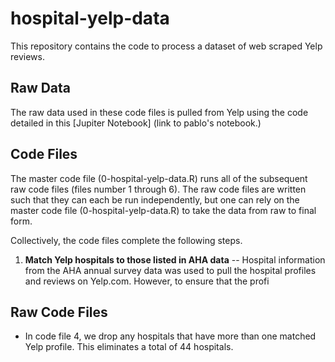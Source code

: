 # hospital-yelp-data

This repository contains the code to process a dataset of web scraped Yelp reviews.

## Raw Data 
The raw data used in these code files is pulled from Yelp using the code detailed in this [Jupiter Notebook] (link to pablo's notebook.)

## Code Files
The master code file (0-hospital-yelp-data.R) runs all of the subsequent raw code files (files number 1 through 6). The raw code files are written such that they can each be run independently, but one can rely on the master code file (0-hospital-yelp-data.R) to take the data from raw to final form. 

Collectively, the code files complete the following steps.
1.   **Match Yelp hospitals to those listed in AHA data** -- Hospital information from the AHA annual survey data was used to pull the hospital profiles and reviews on Yelp.com. However, to ensure that the profi

## Raw Code Files 
- In code file 4, we drop any hospitals that have more than one matched Yelp profile. This eliminates a total of 44 hospitals. 

